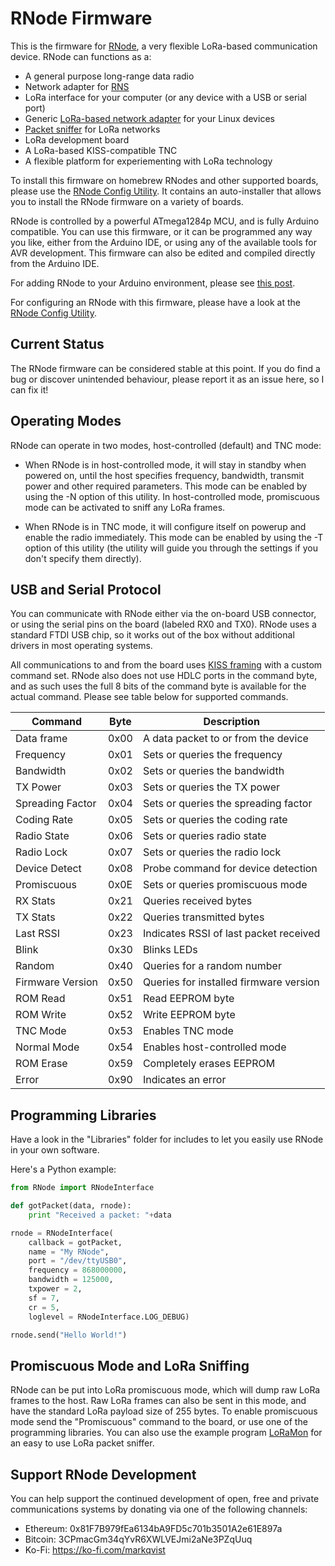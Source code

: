 # RNode Firmware

This is the firmware for [RNode](https://unsigned.io/rnode), a very flexible LoRa-based communication device. RNode can functions as a:

- A general purpose long-range data radio
- Network adapter for [RNS](https://github.com/markqvist/Reticulum)
- LoRa interface for your computer (or any device with a USB or serial port)
- Generic [LoRa-based network adapter](https://unsigned.io/15-kilometre-ssh-link-with-rnode/) for your Linux devices
- [Packet sniffer](https://github.com/markqvist/LoRaMon) for LoRa networks
- LoRa development board
- A LoRa-based KISS-compatible TNC
- A flexible platform for experiementing with LoRa technology

To install this firmware on homebrew RNodes and other supported boards, please use the [RNode Config Utility](https://github.com/markqvist/rnodeconfigutil). It contains an auto-installer that allows you to install the RNode firmware on a variety of boards.

RNode is controlled by a powerful ATmega1284p MCU, and is fully Arduino compatible. You can use this firmware, or it can be programmed any way you like, either from the Arduino IDE, or using any of the available tools for AVR development. This firmware can also be edited and compiled directly from the Arduino IDE.

For adding RNode to your Arduino environment, please see [this post](https://unsigned.io/board-support-in-arduino-ide/).

For configuring an RNode with this firmware, please have a look at the [RNode Config Utility](https://github.com/markqvist/rnodeconfigutil).

## Current Status
The RNode firmware can be considered stable at this point. If you do find a bug or discover unintended behaviour, please report it as an issue here, so I can fix it!

## Operating Modes
RNode can operate in two modes, host-controlled (default) and TNC mode:

- When RNode is in host-controlled mode, it will stay in standby when powered on, until the host specifies frequency, bandwidth, transmit power and other required parameters. This mode can be enabled by using the -N option of this utility. In host-controlled mode, promiscuous mode can be activated to sniff any LoRa frames.

- When RNode is in TNC mode, it will configure itself on powerup and enable the radio immediately. This mode can be enabled by using the -T option of this utility (the utility will guide you through the settings if you don't specify them directly).

## USB and Serial Protocol
You can communicate with RNode either via the on-board USB connector, or using the serial pins on the board (labeled RX0 and TX0). RNode uses a standard FTDI USB chip, so it works out of the box without additional drivers in most operating systems.

All communications to and from the board uses [KISS framing](https://en.wikipedia.org/wiki/KISS_(TNC)) with a custom command set. RNode also does not use HDLC ports in the command byte, and as such uses the full 8 bits of the command byte is available for the actual command. Please see table below for supported commands.

| Command          | Byte | Description
| -----------------|------| -----------------------------------------------
| Data frame       | 0x00 | A data packet to or from the device
| Frequency        | 0x01 | Sets or queries the frequency
| Bandwidth        | 0x02 | Sets or queries the bandwidth
| TX Power         | 0x03 | Sets or queries the TX power
| Spreading Factor | 0x04 | Sets or queries the spreading factor
| Coding Rate      | 0x05 | Sets or queries the coding rate
| Radio State      | 0x06 | Sets or queries radio state
| Radio Lock       | 0x07 | Sets or queries the radio lock
| Device Detect    | 0x08 | Probe command for device detection
| Promiscuous      | 0x0E | Sets or queries promiscuous mode
| RX Stats         | 0x21 | Queries received bytes
| TX Stats         | 0x22 | Queries transmitted bytes
| Last RSSI        | 0x23 | Indicates RSSI of last packet received
| Blink            | 0x30 | Blinks LEDs
| Random           | 0x40 | Queries for a random number
| Firmware Version | 0x50 | Queries for installed firmware version
| ROM Read         | 0x51 | Read EEPROM byte
| ROM Write        | 0x52 | Write EEPROM byte
| TNC Mode         | 0x53 | Enables TNC mode
| Normal Mode      | 0x54 | Enables host-controlled mode
| ROM Erase        | 0x59 | Completely erases EEPROM
| Error            | 0x90 | Indicates an error

## Programming Libraries
Have a look in the "Libraries" folder for includes to let you easily use RNode in your own software.

Here's a Python example:

```python
from RNode import RNodeInterface

def gotPacket(data, rnode):
	print "Received a packet: "+data

rnode = RNodeInterface(
	callback = gotPacket,
	name = "My RNode",
	port = "/dev/ttyUSB0",
	frequency = 868000000,
	bandwidth = 125000,
	txpower = 2,
	sf = 7,
	cr = 5,
	loglevel = RNodeInterface.LOG_DEBUG)

rnode.send("Hello World!")
```

## Promiscuous Mode and LoRa Sniffing
RNode can be put into LoRa promiscuous mode, which will dump raw LoRa frames to the host. Raw LoRa frames can also be sent in this mode, and have the standard LoRa payload size of 255 bytes. To enable promiscuous mode send the "Promiscuous" command to the board, or use one of the programming libraries. You can also use the example program [LoRaMon](https://github.com/markqvist/LoRaMon) for an easy to use LoRa packet sniffer.

## Support RNode Development
You can help support the continued development of open, free and private communications systems by donating via one of the following channels:

- Ethereum: 0x81F7B979fEa6134bA9FD5c701b3501A2e61E897a
- Bitcoin: 3CPmacGm34qYvR6XWLVEJmi2aNe3PZqUuq
- Ko-Fi: https://ko-fi.com/markqvist
